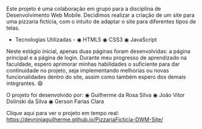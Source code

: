 Este projeto é uma colaboração em grupo para a disciplina de Desenvolvimento Web Mobile. Decidimos realizar a criação de um site para uma pizzaria fictícia, com o intuito de adaptar o site para diferentes tipos de telas.

- Tecnologias Utilizadas -
◉ HTML5
◉ CSS3
◉ JavaScript

Neste estágio inicial, apenas duas páginas foram desenvolvidas: a página principal e a página de login. Durante meu progresso de aprendizado na faculdade, espero aprimorar minhas habilidades o suficiente para dar continuidade no projeto, seja implementando melhorias ou novas funcionalidades dentro do site, assim como também espero dos demais integrantes. 😄

O projeto foi desenvolvido por:
◉ Guilherme da Rosa Silva
◉ João Vitor Dolinski da Silva
◉ Gerson Farias Clara


Clique aqui para ver o projeto em tempo real: https://devninjaguilherme.github.io/PizzariaFicticia-DWM-Site/
